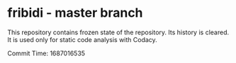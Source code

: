 # fribidi - master branch

This repository contains frozen state of the repository.
Its history is cleared. It is used only for static code
analysis with Codacy.

Commit Time: 1687016535